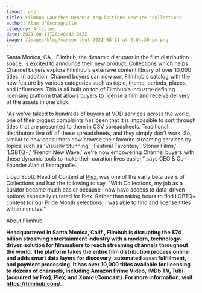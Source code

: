 ```yaml
---
layout: post
title: Filmhub Launches Dynamic Acquisitions Feature 'Collections'
author: Alan d'Escragnolle
category: Articles
date: 2021-08-11T20:40:42.343Z
image: /images/blog/screen-shot-2021-08-11-at-2.04.30-pm.png
---
```

Santa Monica, CA - Filmhub, the dynamic disruptor in the film distribution space, is excited to announce their new product, Collections which helps Channel buyers explore Filmhub's extensive content library of over 10,000 titles. In addition, Channel buyers can now sort Filmhub's catalog with the new feature by various categories such as topic, theme, periods, places, and influences. This is all built on top of Filmhub's industry-defining licensing platform that allows buyers to license a film and receive delivery of the assets in one click.

"As we've talked to hundreds of buyers at VOD services across the world, one of their biggest complaints has been that it is impossible to sort through titles that are presented to them in CSV spreadsheets. Traditional distributors live off of these spreadsheets, and they simply don't work. So, similar to how consumers now browse their favorite streaming services by topics such as 'Visually Stunning,’ 'Festival Favorites,’ 'Stoner Films,’ 'LGBTQ+,’ 'French New Wave,’ we're now empowering Channel buyers with these dynamic tools to make their curation lives easier," says CEO & Co-Founder Alan d'Escragnolle.

Lloyd Scott, Head of Content at [Plex](https://www.plex.tv/), was one of the early beta users of Collections and had the following to say, "With Collections, my job as a curator became much easier because I now have access to data-driven options especially curated for Plex. Rather than taking hours to find LGBTQ+ content for our Pride Month selections, I was able to find and license titles within minutes."

About Filmhub

**Headquartered in Santa Monica, Calif., Filmhub is disrupting the $74 billion streaming entertainment industry with a modern, technology-driven solution for filmmakers to reach streaming channels throughout the world. The platform takes the entire film distribution process online and adds smart data layers for discovery, automated asset fulfillment, and payment processing. It has over 10,000 titles available for licensing to dozens of channels, including Amazon Prime Video, IMDb TV, Tubi (acquired by Fox), Plex, and Xumo (Comcast). For more information, visit <https://filmhub.com/>.**